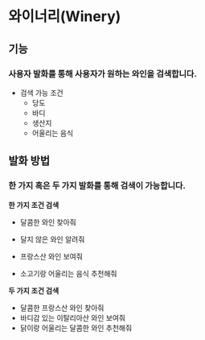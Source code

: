 # 와이너리(Winery)



## 기능

### 사용자 발화를 통해 사용자가 원하는 와인을 검색합니다.

- 검색 가능 조건
  - 당도
  - 바디
  - 생산지
  - 어울리는 음식



## 발화 방법

### 한 가지 혹은 두 가지 발화를 통해 검색이 가능합니다.



**한 가지 조건 검색**

- 달콤한 와인 찾아줘

- 달지 않은 와인 알려줘

- 프랑스산 와인 보여줘

- 소고기랑 어울리는 음식 추천해줘



**두 가지 조건 검색**

- 달콤한 프랑스산 와인 찾아줘
- 바디감 있는 이탈리아산 와인 보여줘
- 닭이랑 어울리는 달콤한 와인 추천해줘


